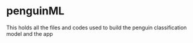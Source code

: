 # penguinML
This holds all the files and codes used to build the penguin classification model and the app
